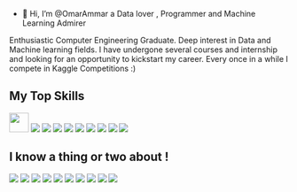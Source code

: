 - 👋 Hi, I’m @OmarAmmar a Data lover , Programmer and Machine Learning Admirer

Enthusiastic Computer Engineering Graduate. Deep interest in Data and Machine learning fields. I have undergone several courses and internship and looking for an opportunity to kickstart my career. Every once in a while I compete in Kaggle Competitions :)

## My Top Skills
<p>
<img src="https://cdn.jsdelivr.net/gh/devicons/devicon/icons/python/python-original.svg" width = "35" height = "35" />
<img src="https://cdn.jsdelivr.net/gh/devicons/devicon/icons/tensorflow/tensorflow-original-wordmark.svg" />
<img src="https://cdn.jsdelivr.net/gh/devicons/devicon/icons/pandas/pandas-original-wordmark.svg" />
<img src="https://cdn.jsdelivr.net/gh/devicons/devicon/icons/cplusplus/cplusplus-original.svg" />        
<img src="https://cdn.jsdelivr.net/gh/devicons/devicon/icons/jupyter/jupyter-original-wordmark.svg" />
<img src="https://cdn.jsdelivr.net/gh/devicons/devicon/icons/pytorch/pytorch-original-wordmark.svg" />
<img src="https://cdn.jsdelivr.net/gh/devicons/devicon/icons/opencv/opencv-plain-wordmark.svg" />      
<img src="https://cdn.jsdelivr.net/gh/devicons/devicon/icons/git/git-plain-wordmark.svg" />
<img src="https://cdn.jsdelivr.net/gh/devicons/devicon/icons/linux/linux-original.svg" />
<img src="https://cdn.jsdelivr.net/gh/devicons/devicon/icons/mysql/mysql-original-wordmark.svg" />
</p>                   

## I know a thing or two about !
<p>
<img src="https://cdn.jsdelivr.net/gh/devicons/devicon/icons/c/c-original.svg" />
<img src="https://cdn.jsdelivr.net/gh/devicons/devicon/icons/css3/css3-original.svg" />
<img src="https://cdn.jsdelivr.net/gh/devicons/devicon/icons/dart/dart-original-wordmark.svg" />
<img src="https://cdn.jsdelivr.net/gh/devicons/devicon/icons/flutter/flutter-original.svg" />
<img src="https://cdn.jsdelivr.net/gh/devicons/devicon/icons/haskell/haskell-original.svg" />
<img src="https://cdn.jsdelivr.net/gh/devicons/devicon/icons/html5/html5-original.svg" />
<img src="https://cdn.jsdelivr.net/gh/devicons/devicon/icons/javascript/javascript-original.svg" />
<img src="https://cdn.jsdelivr.net/gh/devicons/devicon/icons/matlab/matlab-original.svg" />
<img src="https://cdn.jsdelivr.net/gh/devicons/devicon/icons/react/react-original.svg" />
<img src="https://cdn.jsdelivr.net/gh/devicons/devicon/icons/unity/unity-original.svg" />
</p>            
          
          
                    

<!---
OmarAmmar/OmarAmmar is a ✨ special ✨ repository because its `README.md` (this file) appears on your GitHub profile.
You can click the Preview link to take a look at your changes.
--->
